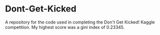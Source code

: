 # Dont-Get-Kicked
A repository for the code used in completing the Don't Get Kicked! Kaggle competition. My highest score was a gini index of 0.23345.

